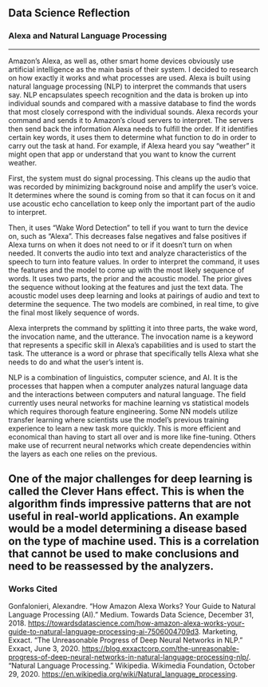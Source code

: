 ## Data Science Reflection
### Alexa and Natural Language Processing
-------
Amazon’s Alexa, as well as, other smart home devices obviously use artificial intelligence as the main basis of their system. I decided to research on how exactly it works and what processes are used. Alexa is built using natural language processing (NLP) to interpret the commands that users say. NLP encapsulates speech recognition and the data is broken up into individual sounds and compared with a massive database to find the words that most closely correspond with the individual sounds. Alexa records your command and sends it to Amazon’s cloud servers to interpret. The servers then send back the information Alexa needs to fulfill the order.
If it identifies certain key words, it uses them to determine what function to do in order to carry out the task at hand. For example, if Alexa heard you say “weather” it might open that app or understand that you want to know the current weather. 

First, the system must do signal processing. This cleans up the audio that was recorded by minimizing background noise and amplify the user’s voice. It determines where the sound is coming from so that it can focus on it and use acoustic echo cancellation to keep only the important part of the audio to interpret. 

Then, it uses “Wake Word Detection” to tell if you want to turn the device on, such as “Alexa”. This decreases false negatives and false positives if Alexa turns on when it does not need to or if it doesn’t turn on when needed. It converts the audio into text and analyze characteristics of the speech to turn into feature values. In order to interpret the command, it uses the features and the model to come up with the most likely sequence of words. It uses two parts, the prior and the acoustic model. The prior gives the sequence without looking at the features and just the text data. The acoustic model uses deep learning and looks at pairings of audio and text to determine the sequence. The two models are combined, in real time, to give the final most likely sequence of words. 

Alexa interprets the command by splitting it into three parts, the wake word, the invocation name, and the utterance. The invocation name is a keyword that represents a specific skill in Alexa’s capabilities and is used to start the task. The utterance is a word or phrase that specifically tells Alexa what she needs to do and what the user’s intent is.  

NLP is a combination of linguistics, computer science, and AI. It is the processes that happen when a computer analyzes natural language data and the interactions between computers and natural language. The field currently uses neural networks for machine learning vs statistical models which requires thorough feature engineering. Some NN models utilize transfer learning where scientists use the model’s previous training experience to learn a new task more quickly. This is more efficient and economical than having to start all over and is more like fine-tuning. Others make use of recurrent neural networks which create dependencies within the layers as each one relies on the previous. 

One of the major challenges for deep learning is called the Clever Hans effect. This is when the algorithm finds impressive patterns that are not useful in real-world applications. An example would be a model determining a disease based on the type of machine used. This is a correlation that cannot be used to make conclusions and need to be reassessed by the analyzers. 
-------
### Works Cited

Gonfalonieri, Alexandre. “How Amazon Alexa Works? Your Guide to Natural Language Processing (AI).” Medium. Towards Data Science, December 31, 2018. https://towardsdatascience.com/how-amazon-alexa-works-your-guide-to-natural-language-processing-ai-7506004709d3. 
Marketing, Exxact. “The Unreasonable Progress of Deep Neural Networks in NLP.” Exxact, June 3, 2020. https://blog.exxactcorp.com/the-unreasonable-progress-of-deep-neural-networks-in-natural-language-processing-nlp/. 
“Natural Language Processing.” Wikipedia. Wikimedia Foundation, October 29, 2020. https://en.wikipedia.org/wiki/Natural_language_processing. 
